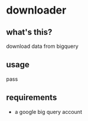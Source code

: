 # downloader

## what's this?

download data from bigquery

## usage

pass

## requirements

* a google big query account